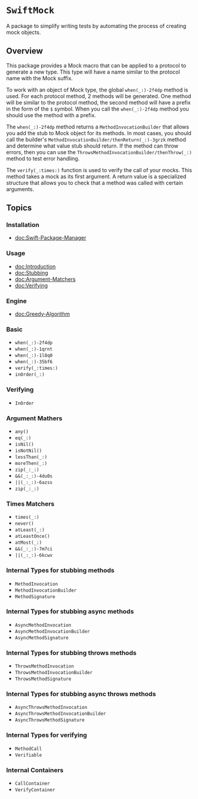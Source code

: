 # ``SwiftMock``

A package to simplify writing tests by automating the process of creating mock objects.

## Overview

This package provides a Mock macro that can be applied to a protocol to generate a new type. This type will have a name similar to the protocol name with the Mock suffix.

To work with an object of Mock type, the global ``when(_:)-2f4dp`` method is used. For each protocol method, 2 methods will be generated. One method will be similar to the protocol method, the second method will have a prefix in the form of the `$` symbol. When you call the ``when(_:)-2f4dp`` method you should use the method with a prefix.

The ``when(_:)-2f4dp`` method returns a ``MethodInvocationBuilder`` that allows you add the stub to Mock object for its methods. In most cases, you should call the builder's ``MethodInvocationBuilder/thenReturn(_:)-3grzk`` method and determine what value stub should return. If the method can throw errors, then you can use the ``ThrowsMethodInvocationBuilder/thenThrow(_:)`` method to test error handling.

The ``verify(_:times:)`` function is used to verify the call of your mocks. This method takes a mock as its first argument. A return value is a specialized structure that allows you to check that a method was called with certain arguments.

## Topics

### Installation

- <doc:Swift-Package-Manager>

### Usage

- <doc:Introduction>
- <doc:Stubbing>
- <doc:Argument-Matchers>
- <doc:Verifying>

### Engine

- <doc:Greedy-Algorithm>

### Basic

- ``when(_:)-2f4dp``
- ``when(_:)-1qrnt``
- ``when(_:)-1l8q0``
- ``when(_:)-35bf6``
- ``verify(_:times:)``
- ``inOrder(_:)``

### Verifying

- ``InOrder``

### Argument Mathers

- ``any()``
- ``eq(_:)``
- ``isNil()``
- ``isNotNil()``
- ``lessThan(_:)``
- ``moreThen(_:)``
- ``zip(_:_:)``
- ``&&(_:_:)-4du0s``
- ``||(_:_:)-6azss``
- ``zip(_:_:)``

### Times Matchers

- ``times(_:)``
- ``never()``
- ``atLeast(_:)``
- ``atLeastOnce()``
- ``atMost(_:)``
- ``&&(_:_:)-7m7ci``
- ``||(_:_:)-6kcwv``

### Internal Types for stubbing methods

- ``MethodInvocation``
- ``MethodInvocationBuilder``
- ``MethodSignature``

### Internal Types for stubbing async methods

- ``AsyncMethodInvocation``
- ``AsyncMethodInvocationBuilder``
- ``AsyncMethodSignature``

### Internal Types for stubbing throws methods

- ``ThrowsMethodInvocation``
- ``ThrowsMethodInvocationBuilder``
- ``ThrowsMethodSignature``

### Internal Types for stubbing async throws methods

- ``AsyncThrowsMethodInvocation``
- ``AsyncThrowsMethodInvocationBuilder``
- ``AsyncThrowsMethodSignature``

### Internal Types for verifying

- ``MethodCall``
- ``Verifiable``

### Internal Containers

- ``CallContainer``
- ``VerifyContainer``

